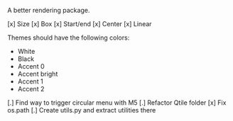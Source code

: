 A better rendering package.

[x] Size
[x] Box
    [x] Start/end
    [x] Center
    [x] Linear


Themes should have the following colors:

- White
- Black
- Accent 0
- Accent bright
- Accent 1
- Accent 2

[.] Find way to trigger circular menu with M5
[.] Refactor Qtile folder
    [x] Fix os.path
    [.] Create utils.py and extract utilities there
